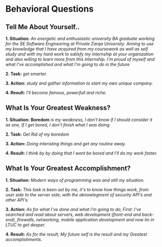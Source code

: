 # Behavioral Questions

## Tell Me About Yourself..
**1. Situation:** *An energetic and enthusiastic university BA graduate working for the SE Software Engineering at Private Zarqa University. Aiming to use my knowledge that I have acquired from my coursework as well as self study and with my hard work to satisfy my internship at your organization and also willing to learn more from this internship. I'm proud of myself and what I've accomplished and what I'm going to do in the future*


**2. Task:** *get smarter.*


**3. Action:** *study and gather information to start my own unique company.*


**4. Result:** *I'll become famous, powerfull and riche.*


## What Is Your Greatest Weakness?
**1. Situation:** **Boredom** *is my weakness, I don't know if I should consider it as one, If I get bored, I don't finish what I was doing.*

**2. Task:** *Get Rid of my boredom*


**3. Action:** *Doing interisting things and get any routine away.*


**4. Result:** *I think by by doing that I wont be bored and I'll do my work faster.*
 
## What Is Your Greatest Accomplishment?
**1. Situation:** *Modern ways of programming was and still my situation.*


**2. Task:** *This task is been set by me, it's to know how things work, from user side to the server side; with the aknowlegment of security API's and other API's.*


**3. Action:** *As for what I've done and what I'm going to do; First: I've searched and read about servers, web development (front-end and back-end), firewalls, networking, mobile application development and now Im in LTUC to get deeper.*


**4. Result:** *As for the result; My future self is the result and my Greatest accomplishments.*
